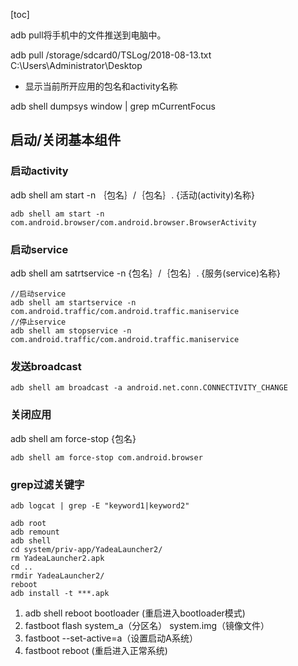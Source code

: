 [toc]

adb pull将手机中的文件推送到电脑中。

adb pull /storage/sdcard0/TSLog/2018-08-13.txt C:\Users\Administrator\Desktop





- 显示当前所开应用的包名和activity名称

adb shell dumpsys window | grep mCurrentFocus



## 启动/关闭基本组件

### 启动activity

adb shell am start -n ｛包名｝/｛包名｝. {活动(activity)名称}

```
adb shell am start -n com.android.browser/com.android.browser.BrowserActivity
```

### 启动service

adb shell am satrtservice  -n  {包名｝/｛包名｝. {服务(service)名称}

```
//启动service
adb shell am startservice -n com.android.traffic/com.android.traffic.maniservice
//停止service
adb shell am stopservice -n com.android.traffic/com.android.traffic.maniservice
```



### 发送broadcast

```
adb shell am broadcast -a android.net.conn.CONNECTIVITY_CHANGE
```



### 关闭应用

adb shell am force-stop {包名}

```
adb shell am force-stop com.android.browser
```



### grep过滤关键字

```
adb logcat | grep -E "keyword1|keyword2"
```













```
adb root
adb remount
adb shell
cd system/priv-app/YadeaLauncher2/
rm YadeaLauncher2.apk
cd ..
rmdir YadeaLauncher2/
reboot
adb install -t ***.apk
```



1. adb shell reboot bootloader (重启进入bootloader模式)
2. fastboot flash system_a（分区名） system.img（镜像文件）
3. fastboot --set-active=a（设置启动A系统）
4. fastboot reboot (重启进入正常系统)
